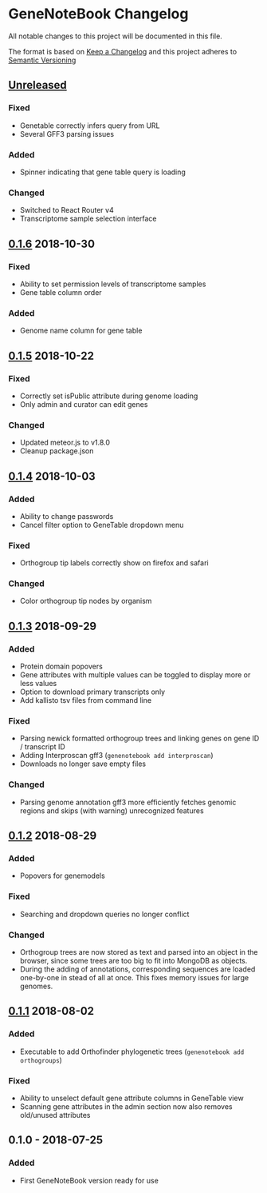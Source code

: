 # GeneNoteBook Changelog

All notable changes to this project will be documented in this file.

The format is based on [Keep a Changelog](http://keepachangelog.com/en/1.0.0/)
and this project adheres to [Semantic Versioning](http://semver.org/spec/v2.0.0.html)

## [Unreleased]
### Fixed
- Genetable correctly infers query from URL
- Several GFF3 parsing issues

### Added
- Spinner indicating that gene table query is loading

### Changed
- Switched to React Router v4
- Transcriptome sample selection interface

## [0.1.6] 2018-10-30
### Fixed
- Ability to set permission levels of transcriptome samples
- Gene table column order

### Added
- Genome name column for gene table

## [0.1.5] 2018-10-22
### Fixed
- Correctly set isPublic attribute during genome loading
- Only admin and curator can edit genes

### Changed
- Updated meteor.js to v1.8.0
- Cleanup package.json

## [0.1.4] 2018-10-03
### Added
- Ability to change passwords
- Cancel filter option to GeneTable dropdown menu

### Fixed
- Orthogroup tip labels correctly show on firefox and safari

### Changed
- Color orthogroup tip nodes by organism

## [0.1.3] 2018-09-29
### Added
- Protein domain popovers
- Gene attributes with multiple values can be toggled to display more or less values
- Option to download primary transcripts only
- Add kallisto tsv files from command line

### Fixed
- Parsing newick formatted orthogroup trees and linking genes on gene ID / transcript ID
- Adding Interproscan gff3 (```genenotebook add interproscan```)
- Downloads no longer save empty files

### Changed
- Parsing genome annotation gff3 more efficiently fetches genomic regions and skips (with warning) unrecognized features

## [0.1.2] 2018-08-29
### Added
- Popovers for genemodels

### Fixed
- Searching and dropdown queries no longer conflict

### Changed
- Orthogroup trees are now stored as text and parsed into an object in the browser, since some trees are too big to fit into MongoDB as objects.
- During the adding of annotations, corresponding sequences are loaded one-by-one in stead of all at once. This fixes memory issues for large genomes.

## [0.1.1] 2018-08-02
### Added
- Executable to add Orthofinder phylogenetic trees (```genenotebook add orthogroups```)

### Fixed
- Ability to unselect default gene attribute columns in GeneTable view
- Scanning gene attributes in the admin section now also removes old/unused attributes

## 0.1.0 - 2018-07-25
### Added
- First GeneNoteBook version ready for use

[Unreleased]: https://github.com/genenotebook/genenotebook/compare/v0.1.6...HEAD
[0.1.6]: https://github.com/genenotebook/genenotebook/compare/v0.1.5...v0.1.6
[0.1.5]: https://github.com/genenotebook/genenotebook/compare/v0.1.4...v0.1.5
[0.1.4]: https://github.com/genenotebook/genenotebook/compare/v0.1.3...v0.1.4
[0.1.3]: https://github.com/genenotebook/genenotebook/compare/v0.1.2...v0.1.3
[0.1.2]: https://github.com/genenotebook/genenotebook/compare/v0.1.1...v0.1.2
[0.1.1]: https://github.com/genenotebook/genenotebook/compare/v0.1.0...v0.1.1
